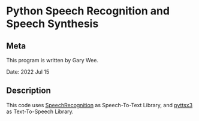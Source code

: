 # Python Speech Recognition and Speech Synthesis

## Meta
This program is written by Gary Wee.

Date: 2022 Jul 15

## Description
This code uses [SpeechRecognition](https://pypi.org/project/SpeechRecognition/) as Speech-To-Text Library, and [pyttsx3](https://pypi.org/project/pyttsx3/) as Text-To-Speech Library.
